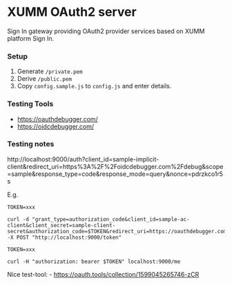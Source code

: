 # XUMM OAuth2 server

Sign In gateway providing OAuth2 provider services based on XUMM platform Sign In.

### Setup

1. Generate `/private.pem`
2. Derive `/public.pem`
3. Copy `config.sample.js` to `config.js` and enter details.

### Testing Tools

- https://oauthdebugger.com/
- https://oidcdebugger.com/

### Testing notes

http://localhost:9000/auth?client_id=sample-implicit-client&redirect_uri=https%3A%2F%2Foidcdebugger.com%2Fdebug&scope=sample&response_type=code&response_mode=query&nonce=pdrzkco1r5s

E.g.

```
TOKEN=xxx

curl -d "grant_type=authorization_code&client_id=sample-ac-client&client_secret=sample-client-secret&authorization_code=$TOKEN&redirect_uri=https://oauthdebugger.com/debug" -X POST "http://localhost:9000/token"
```

```
TOKEN=xxx

curl -H "authorization: bearer $TOKEN" localhost:9000/me
```

Nice test-tool:
    - https://oauth.tools/collection/1599045265746-zCR